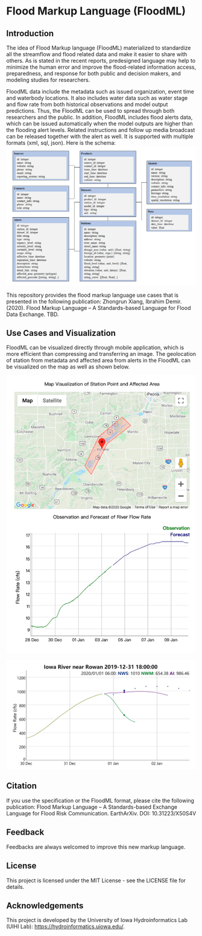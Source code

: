 # Flood Markup Language (FloodML)

## Introduction
The idea of Flood Markup language (FloodML) materialized to standardize all the streamflow and flood related data and make it easier to share with others. As is stated in the recent reports, predesigned language may help to minimize the human error and improve the flood-related information access, preparedness, and response for both public and decision makers, and modeling studies for researchers.

FloodML data include the metadata such as issued organization, event time and waterbody locations. It also includes water data such as water stage and flow rate from both historical observations and model output predictions. Thus, the FloodML can be used to spread through both researchers and the public. In addition, FloodML includes flood alerts data, which can be issued automatically when the model outputs are higher than the flooding alert levels. Related instructions and follow up media broadcast can be released together with the alert as well. It is supported with multiple formats (xml, sql, json). Here is the schema:
![schema](/schema/schema.png)

This repository provides the flood markup language use cases that is presented in the following publication:
Zhongrun Xiang, Ibrahim Demir. (2020). Flood Markup Language – A Standards-based Language for Flood Data Exchange. TBD.

## Use Cases and Visualization
FloodML can be visualized directly through mobile application, which is more efficient than compressing and transferring an image. The geolocation of station from metadata and affected area from alerts in the FloodML can be visualized on the map as well as shown below.

![vis1](/use_cases/use_case_3_visualization_of_alert/vis_of_alert.jpg)

![vis2](/use_cases/use_case_4_multiple_forecasts/vis_multiple_forecasts.jpg)

## Citation
If you use the specification or the FloodML format, please cite the following publication:
Flood Markup Language – A Standards-based Exchange Language for Flood Risk Communication. EarthArXiv. DOI: 10.31223/X50S4V

## Feedback
Feedbacks are always welcomed to improve this new markup language.

## License
This project is licensed under the MIT License - see the LICENSE file for details.

## Acknowledgements
This project is developed by the University of Iowa Hydroinformatics Lab (UIHI Lab):
https://hydroinformatics.uiowa.edu/.

